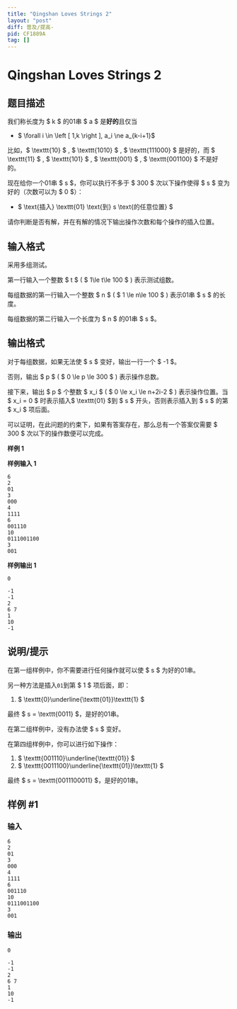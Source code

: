 ```yaml
---
title: "Qingshan Loves Strings 2"
layout: "post"
diff: 普及/提高-
pid: CF1889A
tag: []
---
```


# Qingshan Loves Strings 2

## 题目描述

我们称长度为 $ k $ 的01串 $ a $ 是**好的**且仅当

- $ \forall i \in \left [ 1,k  \right ], a_i \ne a_{k-i+1}$

比如，$ \texttt{10} $ , $ \texttt{1010} $ , $ \texttt{111000} $ 是好的，而 $ \texttt{11} $ , $ \texttt{101} $ , $ \texttt{001} $ , $ \texttt{001100} $ 不是好的。

现在给你一个01串 $ s $，你可以执行不多于 $ 300 $ 次以下操作使得 $ s $ 变为好的（次数可以为 $ 0 $）：

- $ \text{插入} \texttt{01} \text{到} s \text{的任意位置} $

请你判断是否有解，并在有解的情况下输出操作次数和每个操作的插入位置。

## 输入格式

采用多组测试。

第一行输入一个整数 $ t $ ( $ 1\le t\le 100 $ ) 表示测试组数。

每组数据的第一行输入一个整数 $ n $ ( $ 1 \le n\le 100 $ ) 表示01串 $ s $ 的长度。

每组数据的第二行输入一个长度为 $ n $ 的01串 $ s $。

## 输出格式

对于每组数据，如果无法使 $ s $ 变好，输出一行一个 $ -1 $。

否则，输出 $ p $ ( $ 0 \le p \le 300 $ ) 表示操作总数。

接下来，输出 $ p $ 个整数 $ x_i $ ( $ 0 \le x_i \le n+2i-2 $ ) 表示操作位置。当 $ x_i = 0 $ 时表示插入$ \texttt{01} $到 $ s $ 开头，否则表示插入到 $ s $ 的第 $ x_i $ 项后面。

可以证明，在此问题的约束下，如果有答案存在，那么总有一个答案仅需要 $ 300 $ 次以下的操作数便可以完成。

**样例 1**

**样例输入 1**

```
6
2
01
3
000
4
1111
6
001110
10
0111001100
3
001
```

**样例输出 1**

```
0

-1
-1
2
6 7
1
10
-1
```

## 说明/提示

在第一组样例中，你不需要进行任何操作就可以使 $ s $ 为好的01串。

另一种方法是插入$\texttt{01}$到第 $ 1 $ 项后面，即：

1. $ \texttt{0}\underline{\texttt{01}}\texttt{1} $

最终 $ s = \texttt{0011} $，是好的01串。

在第二组样例中，没有办法使 $ s $ 变好。

在第四组样例中，你可以进行如下操作：

1. $ \texttt{001110}\underline{\texttt{01}} $
2. $ \texttt{0011100}\underline{\texttt{01}}\texttt{1} $

最终 $ s = \texttt{0011100011} $，是好的01串。

## 样例 #1

### 输入

```
6
2
01
3
000
4
1111
6
001110
10
0111001100
3
001
```

### 输出

```
0

-1
-1
2
6 7
1
10
-1
```


